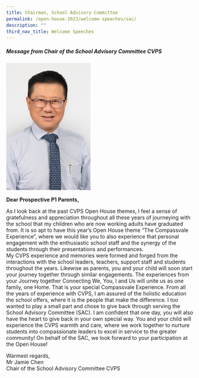 ```yaml
---
title: Chairman, School Advisory Committee
permalink: /open-house-2023/welcome-speeches/sac/
description: ""
third_nav_title: Welcome Speeches
---
```

##### Message from Chair of the School Advisory Committee CVPS


<img src="/images/sac1.jpg" style="width:45%">


**Dear Prospective P1 Parents,** <br>

As I look back at the past CVPS Open House themes, I feel a sense of gratefulness and appreciation throughout all these years of journeying with the school that my children who are now working adults have graduated from.  It is so apt to have this year’s Open House theme “The Compassvale Experience”, where we would like you to also experience that personal engagement with the enthusiastic school staff and the synergy of the students through their presentations and performances.  
My CVPS experience and memories were formed and forged from the interactions with the school leaders, teachers, support staff and students throughout the years.  Likewise as parents, you and your child will soon start your journey together through similar engagements.  The experiences from your Journey together Connecting We, You, I and Us will unite us as one family, one Home. That is your special Compassvale Experience.
From all the years of experience with CVPS, I am assured of the holistic education the school offers, where it is the people that make the difference.  I too wanted to play a small part and chose to give back through serving the School Advisory Committee (SAC).  I am confident that one day, you will also have the heart to give back in your own special way. You and your child will experience the CVPS warmth and  care, where we work together to nurture students into compassionate leaders to excel in service to the greater community!
On behalf of the SAC, we look forward to your participation at the Open House!  

Warmest regards, <br>
Mr Jamie Chen <br>
Chair of the School Advisory Committee
CVPS